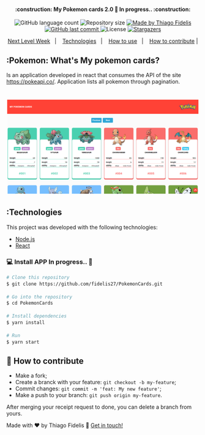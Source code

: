 
<h4 align="center">
	:construction: My Pokemon cards 2.0 🚀 In progress.. :construction:
</h4>
<p align="center">
  <img alt="GitHub language count" src="https://img.shields.io/github/languages/count/fidelis27/PokemonCards?color=%2304D361">

  <img alt="Repository size" src="https://img.shields.io/github/repo-size/fidelis27/PokemonCards">

  <a href="https://www.linkedin.com/in/fidelis27/">
    <img alt="Made by Thiago Fidelis" src="https://img.shields.io/badge/made%20by-ThiagoFidelis-%2304D361">
  </a>

  <a href="https://github.com/fidelis27/PokemonCards/commits/master">
    <img alt="GitHub last commit" src="https://img.shields.io/github/last-commit/fidelis27/PokemonCards">
  </a>

  <img alt="License" src="https://img.shields.io/badge/license-MIT-brightgreen">
   <a href="https://github.com/fidelis27/PokemonCards/stargazers">
    <img alt="Stargazers" src="https://img.shields.io/github/stars/fidelis27/PokemonCards?style=social">
  </a>
</p>

<p align="center">
  <a href="#-Pokemon">Next Level Week</a>&nbsp;&nbsp;&nbsp;|&nbsp;&nbsp;&nbsp;
  <a href="#-Technologies">Technologies</a>&nbsp;&nbsp;&nbsp;|&nbsp;&nbsp;&nbsp;
  <a href="#-how-to-use">How to use</a>&nbsp;&nbsp;&nbsp;|&nbsp;&nbsp;&nbsp;
  <a href="#-how-to-contribute">How to contribute</a>&nbsp;|

</p>

## :Pokemon: What's My pokemon cards?

Is an application developed in react that consumes the API of the site https://pokeapi.co/. Application lists all pokemon through pagination.



<h1 align="center">
    <img alt="Example" title="Example" src=".github/Pokemon.png" width="500px" />
</h1>


## :Technologies

This project was developed with the following technologies:

- [Node.js][nodejs]
- [React][reactjs]

### 💻 Install APP In progress.. :construction:
```bash
# Clone this repository
$ git clone https://github.com/fidelis27/PokemonCards.git

# Go into the repository
$ cd PokemonCards

# Install dependencies
$ yarn install

# Run
$ yarn start
```


## 🤔 How to contribute

- Make a fork;
- Create a branck with your feature: `git checkout -b my-feature`;
- Commit changes: `git commit -m 'feat: My new feature'`;
- Make a push to your branch: `git push origin my-feature`.

After merging your receipt request to done, you can delete a branch from yours.



Made with ♥ by Thiago Fidelis :wave: [Get in touch!](https://www.linkedin.com/in/fidelis27/)

[nodejs]: https://nodejs.org/
[reactjs]: https://reactjs.org
[yarn]: https://yarnpkg.com/
[vs]: https://code.visualstudio.com/
[vceditconfig]: https://marketplace.visualstudio.com/items?itemName=EditorConfig.EditorConfig
[vceslint]: https://marketplace.visualstudio.com/items?itemName=dbaeumer.vscode-eslint
[prettier]: https://marketplace.visualstudio.com/items?itemName=esbenp.prettier-vscode
